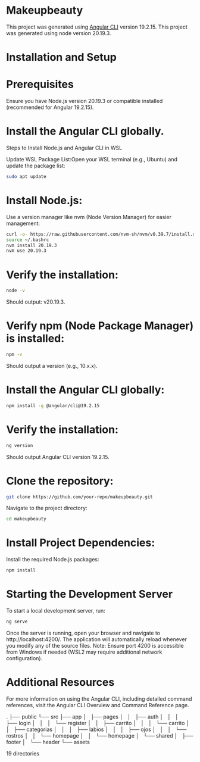 # Makeupbeauty

This project was generated using [Angular CLI](https://github.com/angular/angular-cli) version 19.2.15.
This project was generated using node version 20.19.3.

# Installation and Setup

# Prerequisites

Ensure you have Node.js version 20.19.3 or compatible installed (recommended for Angular 19.2.15).


# Install the Angular CLI globally.

Steps to Install Node.js and Angular CLI in WSL



Update WSL Package List:Open your WSL terminal (e.g., Ubuntu) and update the package list:
```bash
sudo apt update
```
# Install Node.js:


Use a version manager like nvm (Node Version Manager) for easier management:
```bash
curl -o- https://raw.githubusercontent.com/nvm-sh/nvm/v0.39.7/install.sh | bash
source ~/.bashrc
nvm install 20.19.3
nvm use 20.19.3
```


# Verify the installation:
```bash
node -v
```

Should output: v20.19.3.


# Verify npm (Node Package Manager) is installed:
```bash
npm -v
```

Should output a version (e.g., 10.x.x).


# Install the Angular CLI globally:
```bash
npm install -g @angular/cli@19.2.15
```


# Verify the installation:
```bash
ng version
```

Should output Angular CLI version 19.2.15.


# Clone the repository:
```bash
git clone https://github.com/your-repo/makeupbeauty.git
```

Navigate to the project directory:
```bash
cd makeupbeauty
```

 # Install Project Dependencies:

Install the required Node.js packages:
```bash
npm install
```
# Starting the Development Server

To start a local development server, run:
```bash
ng serve
```

Once the server is running, open your browser and navigate to http://localhost:4200/. The application will automatically reload whenever you modify any of the source files. Note: Ensure port 4200 is accessible from Windows if needed (WSL2 may require additional network configuration).

# Additional Resources

For more information on using the Angular CLI, including detailed command references, visit the Angular CLI Overview and Command Reference page.

.
├── public
└── src
    ├── app
    │   ├── pages
    │   │   ├── auth
    │   │   │   ├── login
    │   │   │   └── register
    │   │   ├── carrito
    │   │   │   └── carrito
    │   │   ├── categorias
    │   │   │   ├── labios
    │   │   │   ├── ojos
    │   │   │   └── rostros
    │   │   └── homepage
    │   │       └── homepage
    │   └── shared
    │       ├── footer
    │       └── header
    └── assets

19 directories
